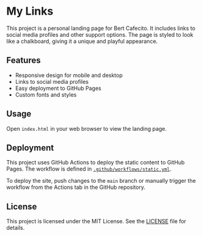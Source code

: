 # My Links

This project is a personal landing page for Bert Cafecito. It includes links to social media profiles and other support options. The page is styled to look like a chalkboard, giving it a unique and playful appearance.

## Features

- Responsive design for mobile and desktop
- Links to social media profiles
- Easy deployment to GitHub Pages
- Custom fonts and styles

## Usage

Open `index.html` in your web browser to view the landing page.

## Deployment

This project uses GitHub Actions to deploy the static content to GitHub Pages. The workflow is defined in [`.github/workflows/static.yml`](.github/workflows/static.yml).

To deploy the site, push changes to the `main` branch or manually trigger the workflow from the Actions tab in the GitHub repository.

## License

This project is licensed under the MIT License. See the [LICENSE](LICENSE) file for details.
